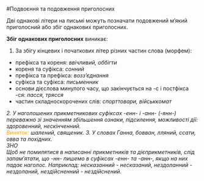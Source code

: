 #Подвоєння та подовження приголосних

Двi однаковi лiтери на письмi можуть позначати подовжений м’який приголосний або збiг однакових приголосних.
<br>

<b>Збiг однакових приголосних</b> виникає:


1. За збiгу кiнцевих i початкових лiтер рiзних частин слова (морфем):
<ul>   
 <li> префiкса та кореня: <i>ввiчливий, оббiгти</i></li>
    <li> кореня та суфiкса: <i>сонний</i></li>
    <li> префiкса та префiкса: <i>возз’єднання</i></li>
    <li> суфiкса та суфiкса: <i>письменник</i></li>
    <li> основи дiєслова минулого часу, що закiнчується на <span class="p1">-с</span> i постфiкса <span class="p1">-ся</span>: <i>пасся, трясся</i></li>
    <li> частин складноскорочених слiв: <i>спорттовари, вiйськкомат</span></li>
</ul>
2. У наголошених прикметникових суфiксах <span class="p1">-енн-</span> i <span class="p1">-анн- (-янн-)</span> переважно зi значенням збiльшення ознаки, пiдсилення, можливостi дiї: <i>здоровенний, нескiнченний</i>.<br>
<font color="orange">Виняток:</font> шалений, священик.
3. У словах Ганна, бовван, лляний, ссати, овва та похiдних. 
 


<div class="add-wrap">
<span class="add">ЗНО</span>
<div class="add-text">
Щоб не помилятися в написаннi прикметникiв та дiєприкметникiв, слiд запам’ятати, що <span class="p1">-нн-</span> пишемо в суфiксах <span class="p1">-енн-</span> та <span class="p1">-анн-</span>, якщо на них падає наголос. Наприклад: несказанний - несказаний, нездоланний - нездоланий, нездiйснeнний - нездiйснений.
</div>

